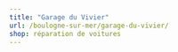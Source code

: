 ```yaml
---
title: "Garage du Vivier"
url: /boulogne-sur-mer/garage-du-vivier/
shop: réparation de voitures
---
```

